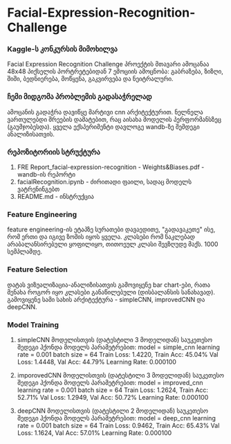 # Facial-Expression-Recognition-Challenge
### Kaggle-ს კონკურსის მიმოხილვა
Facial Expression Recognition Challenge პროექტის მთავარი ამოცანაა 48x48 პიქსელის პორტრეტებიდან 7 ემოციის ამოცნობა: გაბრაზება, ზიზღი, შიში, ბედნიერება, მოწყენა, გაკვირვება და ნეიტრალური.

### ჩემი მიდგომა პრობლემის გადასაჭრელად
ამოცანის გადაჭრა დავიწყე მარტივი cnn არქიტექტურით. ნელნელა ვართულებდი შრეების დამატებით, რაც აისახა მოდელის პერფორმანსზეც (გაუმჯობესდა). ყველა ექსპერიმენტი დავლოგე wandb-ზე შემდეგი ანალიზისათვის.

### რეპოზიტორიის სტრუქტურა
1. FRE Report_facial-expression-recognition - Weights&Biases.pdf - wandb-ის რეპორტი
2. facialRecognition.ipynb - ძირითადი ფაილი, სადაც მოდელს ვატრენინგებთ
3. README.md - ინსტრუქცია

### Feature Engineering
feature engineering-ის ეტაპზე სურათები დავაედითე, "გადავაკეთე" ისე, რომ ერთი და იგივე ზომის იყოს ყველა. კლასები რომ ნაკლებად არაბალანსირებული ყოფილიყო, თითოეულ კლასი შევზღუდე მაქს. 1000 სემპლამდე. 

### Feature Selection
დატას ვიზუალიზაცია-ანალიზისათვის გამოვიყენე bar chart-ები, რათა მენახა როგორ იყო კლასები განაწილებული (დისბალანსის სანახავად). გამოვიყენე სამი სახის არქიტექტურა - simpleCNN, improvedCNN და deepCNN. 

### Model Training
1. simpleCNN მოდელისთვის (დატესტილი 3 მოდელიდან) საუკეთესო შედეგი ჰქონდა მოდელს პარამეტრებით:
  model = simple_cnn
  learning rate = 0.001
  batch size = 64
  Train Loss: 1.4220, Train Acc: 45.04%
  Val Loss: 1.4448, Val Acc: 44.79%
  Learning Rate: 0.000100
 
2. imporovedCNN მოდელისთვის (დატესტილი 3 მოდელიდან) საუკეთესო შედეგი ჰქონდა მოდელს პარამეტრებით:
   model = improved_cnn
   learning rate = 0.001
   batch size = 64
   Train Loss: 1.2624, Train Acc: 52.71%
   Val Loss: 1.2949, Val Acc: 50.72%
   Learning Rate: 0.000100

3. deepCNN მოდელისთვის (დატესტილი 2 მოდელიდან) საუკეთესო შედეგი ჰქონდა მოდელს პარამეტრებით:
   model = deep_cnn
   learning rate = 0.001
   batch size =  64
   Train Loss: 0.9462, Train Acc: 65.43%
   Val Loss: 1.1624, Val Acc: 57.01%
   Learning Rate: 0.000100

  

